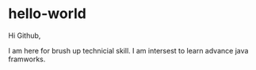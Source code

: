 # hello-world

Hi Github,

I am here for brush up technicial skill. I am intersest to learn advance java framworks.
